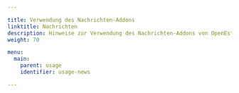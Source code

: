 ```yaml
---

title: Verwendung des Nachrichten-Addons
linktitle: Nachrichten
description: Hinweise zur Verwendung des Nachrichten-Addons von OpenEstate-ImmoTool…
weight: 70

menu:
  main:
    parent: usage
    identifier: usage-news

---
```

